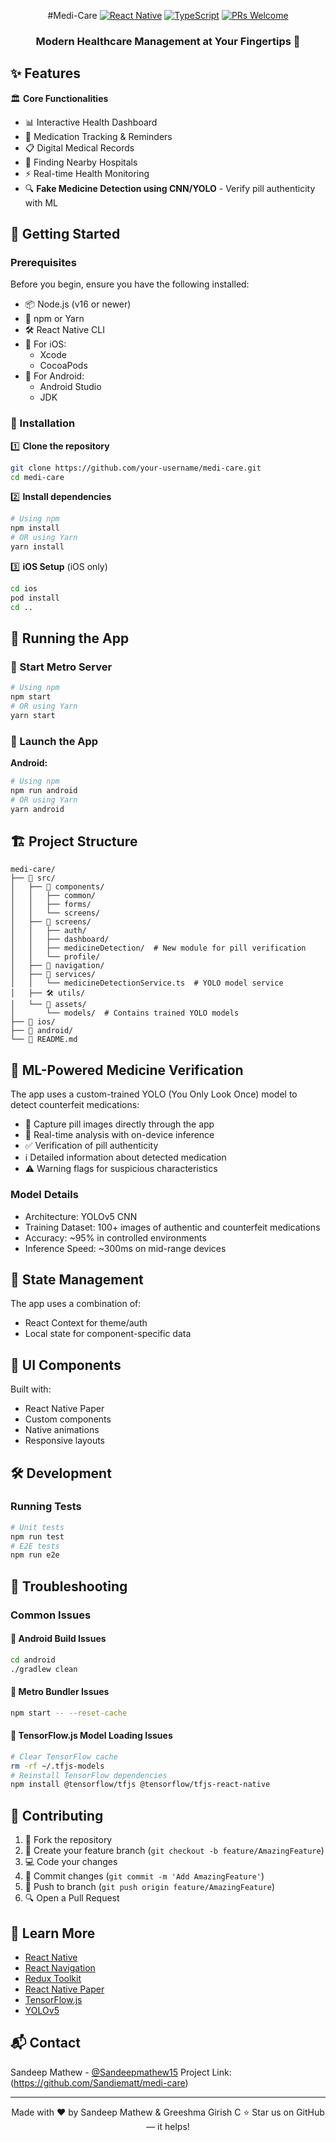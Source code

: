 <div align="center">
  
#Medi-Care
[![React Native](https://img.shields.io/badge/React_Native-20232A?style=for-the-badge&logo=react&logoColor=61DAFB)](https://reactnative.dev/)
[![TypeScript](https://img.shields.io/badge/TypeScript-007ACC?style=for-the-badge&logo=typescript&logoColor=white)](https://www.typescriptlang.org/)
[![PRs Welcome](https://img.shields.io/badge/PRs-welcome-brightgreen.svg?style=for-the-badge)](CODE_OF_CONDUCT.md)
### Modern Healthcare Management at Your Fingertips 📱
</div>

## ✨ Features
🏛️ **Core Functionalities**
- 📊 Interactive Health Dashboard
- 💊 Medication Tracking & Reminders
- 📋 Digital Medical Records
- 🎥 Finding Nearby Hospitals
- ⚡ Real-time Health Monitoring
- 🔍 **Fake Medicine Detection using CNN/YOLO** - Verify pill authenticity with ML

## 🚀 Getting Started
### Prerequisites
Before you begin, ensure you have the following installed:
- 📦 Node.js (v16 or newer)
- 🔧 npm or Yarn
- 🛠️ React Native CLI
- 🍎 For iOS:
  - Xcode
  - CocoaPods
- 🤖 For Android:
  - Android Studio
  - JDK

### 🔨 Installation
1️⃣ **Clone the repository**
```bash
git clone https://github.com/your-username/medi-care.git
cd medi-care
```

2️⃣ **Install dependencies**
```bash
# Using npm
npm install
# OR using Yarn
yarn install
```

3️⃣ **iOS Setup** (iOS only)
```bash
cd ios
pod install
cd ..
```

## 🎯 Running the App
### 🚦 Start Metro Server
```bash
# Using npm
npm start
# OR using Yarn
yarn start
```

### 📱 Launch the App
**Android:**
```bash
# Using npm
npm run android
# OR using Yarn
yarn android
```

## 🏗️ Project Structure
```
medi-care/
├── 📱 src/
│   ├── 🧩 components/
│   │   ├── common/
│   │   ├── forms/
│   │   └── screens/
│   ├── 📄 screens/
│   │   ├── auth/
│   │   ├── dashboard/
│   │   ├── medicineDetection/  # New module for pill verification
│   │   └── profile/
│   ├── 🧭 navigation/
│   ├── 🔧 services/
│   │   └── medicineDetectionService.ts  # YOLO model service
│   ├── 🛠️ utils/
│   └── 🎨 assets/
│       └── models/  # Contains trained YOLO models
├── 📱 ios/
├── 🤖 android/
└── 📘 README.md
```

## 🧠 ML-Powered Medicine Verification
The app uses a custom-trained YOLO (You Only Look Once) model to detect counterfeit medications:

- 📸 Capture pill images directly through the app
- 🔄 Real-time analysis with on-device inference
- ✅ Verification of pill authenticity
- ℹ️ Detailed information about detected medication
- ⚠️ Warning flags for suspicious characteristics

### Model Details
- Architecture: YOLOv5 CNN
- Training Dataset: 100+ images of authentic and counterfeit medications
- Accuracy: ~95% in controlled environments
- Inference Speed: ~300ms on mid-range devices

## 🔄 State Management
The app uses a combination of:
- React Context for theme/auth
- Local state for component-specific data

## 🎨 UI Components
Built with:
- React Native Paper
- Custom components
- Native animations
- Responsive layouts

## 🛠️ Development
### Running Tests
```bash
# Unit tests
npm run test
# E2E tests
npm run e2e
```

## 🐛 Troubleshooting
### Common Issues
#### 🔴 Android Build Issues
```bash
cd android
./gradlew clean
```

#### 🔴 Metro Bundler Issues
```bash
npm start -- --reset-cache
```

#### 🔴 TensorFlow.js Model Loading Issues
```bash
# Clear TensorFlow cache
rm -rf ~/.tfjs-models
# Reinstall TensorFlow dependencies
npm install @tensorflow/tfjs @tensorflow/tfjs-react-native
```

## 🤝 Contributing
1. 🍴 Fork the repository
2. 🌱 Create your feature branch (`git checkout -b feature/AmazingFeature`)
3. 💻 Code your changes
4. 📝 Commit changes (`git commit -m 'Add AmazingFeature'`)
5. 🚀 Push to branch (`git push origin feature/AmazingFeature`)
6. 🔍 Open a Pull Request

## 📘 Learn More
- [React Native](https://reactnative.dev/)
- [React Navigation](https://reactnavigation.org/)
- [Redux Toolkit](https://redux-toolkit.js.org/)
- [React Native Paper](https://callstack.github.io/react-native-paper/)
- [TensorFlow.js](https://www.tensorflow.org/js)
- [YOLOv5](https://github.com/ultralytics/yolov5)

## 📬 Contact
Sandeep Mathew - [@Sandeepmathew15](https://x.com/SandeepMathew15)
Project Link: (https://github.com/Sandiematt/medi-care)

---
<div align="center">
Made with ❤️ by Sandeep Mathew & Greeshma Girish C
⭐️ Star us on GitHub — it helps! 
</div>
